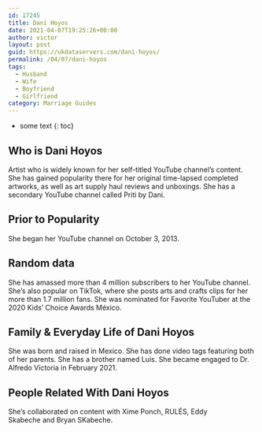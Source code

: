 ```yaml
---
id: 17245
title: Dani Hoyos
date: 2021-04-07T19:25:26+00:00
author: victor
layout: post
guid: https://ukdataservers.com/dani-hoyos/
permalink: /04/07/dani-hoyos
tags:
  - Husband
  - Wife
  - Boyfriend
  - Girlfriend
category: Marriage Guides
---
```


* some text
{: toc}


## Who is Dani Hoyos



Artist who is widely known for her self-titled YouTube channel&#8217;s content. She has gained popularity there for her original time-lapsed completed artworks, as well as art supply haul reviews and unboxings. She has a secondary YouTube channel called Priti by Dani. 

                
                
                
## Prior to Popularity



She began her YouTube channel on October 3, 2013. 

                
                
                
## Random data



She has amassed more than 4 million subscribers to her YouTube channel. She&#8217;s also popular on TikTok, where she posts arts and crafts clips for her more than 1.7 million fans. She was nominated for Favorite YouTuber at the 2020 Kids&#8217; Choice Awards México. 

                
                
                
## Family & Everyday Life of Dani Hoyos



She was born and raised in Mexico. She has done video tags featuring both of her parents. She has a brother named Luis. She became engaged to Dr. Alfredo Victoria in February 2021.

                
                
                
## People Related With Dani Hoyos



She&#8217;s collaborated on content with Xime Ponch, RULÉS, Eddy Skabeche and Bryan SKabeche. 

                
              
            
          
          
          
